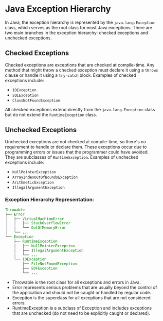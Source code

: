 # Java Exception Hierarchy

In Java, the exception hierarchy is represented by the `java.lang.Exception` class, which serves as the root class for most Java exceptions. There are two main branches in the exception hierarchy: checked exceptions and unchecked exceptions.

## Checked Exceptions

Checked exceptions are exceptions that are checked at compile-time. Any method that might throw a checked exception must declare it using a `throws` clause or handle it using a `try-catch` block. Examples of checked exceptions include:

- `IOException`
- `SQLException`
- `ClassNotFoundException`

All checked exceptions extend directly from the `java.lang.Exception` class but do not extend the `RuntimeException` class.

## Unchecked Exceptions

Unchecked exceptions are not checked at compile-time, so there's no requirement to handle or declare them. These exceptions occur due to programming errors or issues that the programmer could have avoided. They are subclasses of `RuntimeException`. Examples of unchecked exceptions include:

- `NullPointerException`
- `ArrayIndexOutOfBoundsException`
- `ArithmeticException`
- `IllegalArgumentException`

### Exception Hierarchy Representation:

```java
Throwable
├── Error
│   ├── VirtualMachineError
│   │   ├── StackOverflowError
│   │   └── OutOfMemoryError
│   └── ...
└── Exception
    ├── RuntimeException
    │   ├── NullPointerException
    │   ├── IllegalArgumentException
    │   └── ...
    └── IOException
        ├── FileNotFoundException
        ├── EOFException
        └── ...
```

- Throwable is the root class for all exceptions and errors in Java.
- Error represents serious problems that are usually beyond the control of the application and should not be caught or handled by regular code.
- Exception is the superclass for all exceptions that are not considered errors.
- RuntimeException is a subclass of Exception and includes exceptions that are unchecked (do not need to be explicitly caught or declared).
